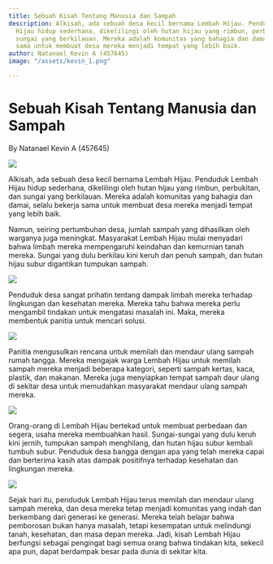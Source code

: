 ```yaml
---
title: Sebuah Kisah Tentang Manusia dan Sampah
description: Alkisah, ada sebuah desa kecil bernama Lembah Hijau. Penduduk Lembah
  Hijau hidup sederhana, dikelilingi oleh hutan hijau yang rimbun, perbukitan, dan
  sungai yang berkilauan. Mereka adalah komunitas yang bahagia dan damai, selalu bekerja
  sama untuk membuat desa mereka menjadi tempat yang lebih baik.
author: Natanael Kevin A (457645)
image: "/assets/kevin_1.png"

---
```

# Sebuah Kisah Tentang Manusia dan Sampah

By Natanael Kevin A (457645)

![](/images/kevin_1.png)

Alkisah, ada sebuah desa kecil bernama Lembah Hijau. Penduduk Lembah Hijau hidup sederhana, dikelilingi oleh hutan hijau yang rimbun, perbukitan, dan sungai yang berkilauan. Mereka adalah komunitas yang bahagia dan damai, selalu bekerja sama untuk membuat desa mereka menjadi tempat yang lebih baik.

Namun, seiring pertumbuhan desa, jumlah sampah yang dihasilkan oleh warganya juga meningkat. Masyarakat Lembah Hijau mulai menyadari bahwa limbah mereka mempengaruhi keindahan dan kemurnian tanah mereka. Sungai yang dulu berkilau kini keruh dan penuh sampah, dan hutan hijau subur digantikan tumpukan sampah.

![](/images/kevin_2.png)

Penduduk desa sangat prihatin tentang dampak limbah mereka terhadap lingkungan dan kesehatan mereka. Mereka tahu bahwa mereka perlu mengambil tindakan untuk mengatasi masalah ini. Maka, mereka membentuk panitia untuk mencari solusi.

  
![](/images/kevin_3.png)

Panitia mengusulkan rencana untuk memilah dan mendaur ulang sampah rumah tangga. Mereka mengajak warga Lembah Hijau untuk memilah sampah mereka menjadi beberapa kategori, seperti sampah kertas, kaca, plastik, dan makanan. Mereka juga menyiapkan tempat sampah daur ulang di sekitar desa untuk memudahkan masyarakat mendaur ulang sampah mereka.

![](/images/kevin_4.png)

Orang-orang di Lembah Hijau bertekad untuk membuat perbedaan dan segera, usaha mereka membuahkan hasil. Sungai-sungai yang dulu keruh kini jernih, tumpukan sampah menghilang, dan hutan hijau subur kembali tumbuh subur. Penduduk desa bangga dengan apa yang telah mereka capai dan berterima kasih atas dampak positifnya terhadap kesehatan dan lingkungan mereka.

![](/images/kevin_5.png)

Sejak hari itu, penduduk Lembah Hijau terus memilah dan mendaur ulang sampah mereka, dan desa mereka tetap menjadi komunitas yang indah dan berkembang dari generasi ke generasi. Mereka telah belajar bahwa pemborosan bukan hanya masalah, tetapi kesempatan untuk melindungi tanah, kesehatan, dan masa depan mereka. Jadi, kisah Lembah Hijau berfungsi sebagai pengingat bagi semua orang bahwa tindakan kita, sekecil apa pun, dapat berdampak besar pada dunia di sekitar kita.